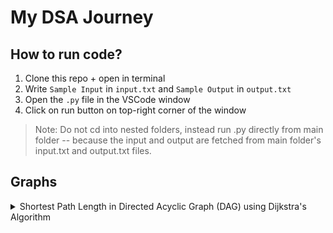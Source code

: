 # My DSA Journey

## How to run code?

1. Clone this repo + open in terminal
2. Write `Sample Input` in `input.txt` and `Sample Output` in `output.txt`
3. Open the `.py` file in the VSCode window
4. Click on run button on top-right corner of the window

> Note: Do not cd into nested folders, instead run .py directly from main folder -- because the input and output are fetched from main folder's input.txt and output.txt files.

## Graphs

<details>
<summary>Shortest Path Length in Directed Acyclic Graph (DAG) using Dijkstra's Algorithm </summary>

-   Uses topological sorting
-   Linear time complexity, O(V + E)
-   Links: [Youtube](https://www.youtube.com/watch?v=TXkDpqjDMHA), [Code](./graphs/shortest-path-length-dag.py)

<details><summary>Sample Input</summary>

```
A B 3
A C 6
B C 4
B D 4
B E 11
C D 8
C G 11
D E -4
D F 5
D G 2
E H 9
F H 1
G H 2
```

</details>
<details> <summary>Sample Output</summary>

```
11
```

</details>

</details>
